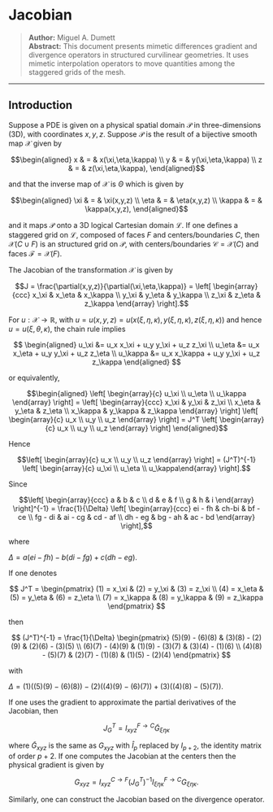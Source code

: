 # Jacobian

> **Author:** Miguel A. Dumett  
> **Abstract:** This document presents mimetic differences gradient and divergence
> operators in structured curvilinear geometries. It uses mimetic
> interpolation operators to move quantities among the staggered grids
> of the mesh.

---

## Introduction

Suppose a PDE is given on a physical spatial domain $\mathcal P$ in
three-dimensions (3D), with coordinates $x,y,z$. Suppose $\mathcal P$ is
the result of a bijective smooth map $\mathcal X$ given by

$$\begin{aligned}
x & = & x(\xi,\eta,\kappa) \\
y & = & y(\xi,\eta,\kappa) \\
z & = & z(\xi,\eta,\kappa),
\end{aligned}$$

and that the inverse map of $\mathcal X$ is $\Theta$ which is given by

$$\begin{aligned}
\xi & = & \xi(x,y,z) \\
\eta & = & \eta(x,y,z) \\
\kappa & = & \kappa(x,y,z),
\end{aligned}$$

and it maps $\mathcal P$ onto a 3D logical Cartesian domain
$\mathcal L$. If one defines a staggered grid on $\mathcal L$, composed
of faces $F$ and centers/boundaries $C$, then $\mathcal X(C \cup F)$ is
an structured grid on $\mathcal P$, with centers/boundaries
$\mathcal C = \mathcal X(C)$ and faces $\mathcal F = \mathcal X(F)$.

The Jacobian of the transformation $\mathcal X$ is given by

$$J = \frac{\partial(x,y,z)}{\partial(\xi,\eta,\kappa)} = \left[ \begin{array}{ccc}  x_\xi & x_\eta & x_\kappa \\ y_\xi & y_\eta & y_\kappa \\ z_\xi & z_\eta & z_\kappa \end{array} \right].$$

For $u:\mathcal X \to \mathbb R$, with
$u = u(x,y,z) = u(x(\xi,\eta,\kappa),y(\xi,\eta,\kappa),z(\xi,\eta,\kappa))$
and hence $u = u(\xi,\theta,\kappa)$, the chain rule implies

$$
\begin{aligned}
u_\xi &= u_x x_\xi + u_y y_\xi + u_z z_\xi \\
u_\eta &= u_x x_\eta + u_y y_\xi + u_z z_\eta \\
u_\kappa &= u_x x_\kappa + u_y y_\xi + u_z z_\kappa
\end{aligned}
$$

or equivalently, 

$$\begin{aligned}
\left[ \begin{array}{c} u_\xi \\ u_\eta \\ u_\kappa \end{array} \right] = \left[ \begin{array}{ccc} x_\xi & y_\xi & z_\xi \\ x_\eta & y_\eta & z_\eta \\ x_\kappa & y_\kappa & z_\kappa \end{array} \right] \left[ \begin{array}{c} u_x \\ u_y \\ u_z \end{array} \right] = J^T \left[ \begin{array}{c} u_x \\ u_y \\ u_z \end{array} \right]
\end{aligned}$$

Hence

$$\left[ \begin{array}{c} u_x \\ u_y \\ u_z \end{array} \right] = (J^T)^{-1} \left[ \begin{array}{c} u_\xi \\ u_\eta \\ u_\kappa\end{array} \right].$$

Since

$$\left[ \begin{array}{ccc} a & b & c \\ d & e & f \\ g & h & i \end{array} \right]^{-1} = \frac{1}{\Delta} \left[ \begin{array}{ccc} ei - fh & ch-bi & bf - ce \\ fg - di & ai - cg & cd - af \\ dh - eg & bg - ah & ac - bd \end{array} \right],$$

where 

$\Delta = a(ei-fh) - b(di-fg) + c(dh-eg)$.

If one denotes

$$
J^T = \begin{pmatrix}
(1) = x_\xi & (2) = y_\xi & (3) = z_\xi \\
(4) = x_\eta & (5) = y_\eta & (6) = z_\eta \\
(7) = x_\kappa & (8) = y_\kappa & (9) = z_\kappa
\end{pmatrix}
$$

then 

$$
(J^T)^{-1} = \frac{1}{\Delta} \begin{pmatrix}
(5)(9) - (6)(8) & (3)(8) - (2)(9) & (2)(6) - (3)(5) \\
(6)(7) - (4)(9) & (1)(9) - (3)(7) & (3)(4) - (1)(6) \\
(4)(8) - (5)(7) & (2)(7) - (1)(8) & (1)(5) - (2)(4)
\end{pmatrix}
$$

with

$\Delta = (1) ((5)(9) - (6)(8)) - (2)((4)(9) - (6)(7)) + (3)((4)(8) - (5)(7)).$

If one uses the gradient to approximate the partial derivatives of the
Jacobian, then

$$J_G^T = I_{xyz}^{F \to C} {\tilde G}_{\xi \eta \kappa} %[ \text{vec}(\xi) | \text{vec}(\eta) | \text{vec}(\kappa)]$$

where ${\tilde G}_{xyz}$ is the same as $G_{xyz}$ with ${\hat I}_p$
replaced by $I_{p+2}$, the identity matrix of order $p+2$. If one
computes the Jacobian at the centers then the physical gradient is given
by

$$G_{xyz} = I_{xyz}^{C \to F} (J_G^T)^{-1} I_{\xi \eta \kappa}^{F \to C} G_{\xi \eta \kappa}.$$

Similarly, one can construct the Jacobian based on the divergence operator.


